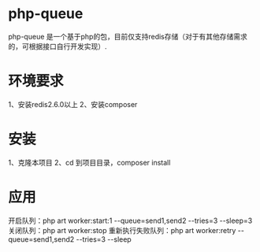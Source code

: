 # php-queue
php-queue 是一个基于php的包，目前仅支持redis存储（对于有其他存储需求的，可根据接口自行开发实现）.
# 环境要求
1、安装redis2.6.0以上
2、安装composer
# 安装
1、克隆本项目
2、cd 到项目目录，composer install
# 应用
开启队列：php art worker:start:1 --queue=send1,send2 --tries=3 --sleep=3
关闭队列：php art worker:stop
重新执行失败队列：php art worker:retry --queue=send1,send2 --tries=3 --sleep
